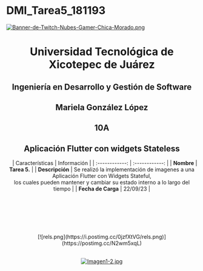 # DMI_Tarea5_181193

[![Banner-de-Twitch-Nubes-Gamer-Chica-Morado.png](https://i.postimg.cc/15q3LFXF/Banner-de-Twitch-Nubes-Gamer-Chica-Morado.png)](https://postimg.cc/MvzwBvyZ)

<div align="center">
  
# Universidad Tecnológica de Xicotepec de Juárez


## Ingeniería en Desarrollo y Gestión de Software
## Mariela González López
## 10A
## Aplicación Flutter con widgets Stateless

&nbsp;
&nbsp;
|  Características |  Información |
| :------------: | :------------: |
| **Nombre**  |  **Tarea 5.**  |
| **Descripción**  | Se realizó la implementación de imagenes a una Aplicación Flutter con Widgets Stateful, <br> los cuales pueden mantener y cambiar su estado interno a lo largo del tiempo   |
|  **Fecha de Carga** | 22/09/23  |

&nbsp;
&nbsp;

&nbsp;
&nbsp;

<br>
<br>
[![rels.png](https://i.postimg.cc/0jzfXtVG/rels.png)](https://postimg.cc/N2wm5xqL) 

<br>
<br>

[![Imagen1-2.jpg](https://i.postimg.cc/x1swjyVj/Imagen1-2.jpg)](https://postimg.cc/0zwWcSNh)
